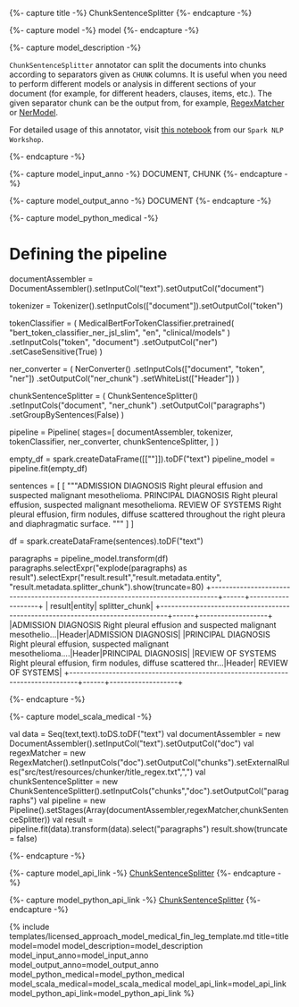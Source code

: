 {%- capture title -%}
ChunkSentenceSplitter
{%- endcapture -%}

{%- capture model -%}
model
{%- endcapture -%}

{%- capture model_description -%}

`ChunkSentenceSplitter` annotator can split the documents into chunks according to separators given as `CHUNK` columns. It is useful when you need to perform different models or analysis in different sections of your document (for example, for different headers, clauses, items, etc.). The given separator chunk can be the output from, for example, [RegexMatcher](https://nlp.johnsnowlabs.com/docs/en/annotators#regexmatcher) or [NerModel](https://nlp.johnsnowlabs.com/docs/en/licensed_annotators#nermodel).

For detailed usage of this annotator, visit [this notebook](https://github.com/JohnSnowLabs/spark-nlp-workshop/blob/master/tutorials/Certification_Trainings/Healthcare/18.Chunk_Sentence_Splitter.ipynb) from our `Spark NLP Workshop`.

{%- endcapture -%}

{%- capture model_input_anno -%}
DOCUMENT, CHUNK
{%- endcapture -%}

{%- capture model_output_anno -%}
DOCUMENT
{%- endcapture -%}

{%- capture model_python_medical -%}

# Defining the pipeline

documentAssembler = DocumentAssembler().setInputCol("text").setOutputCol("document")

tokenizer = Tokenizer().setInputCols(["document"]).setOutputCol("token")

tokenClassifier = (
    MedicalBertForTokenClassifier.pretrained(
        "bert_token_classifier_ner_jsl_slim", "en", "clinical/models"
    )
    .setInputCols("token", "document")
    .setOutputCol("ner")
    .setCaseSensitive(True)
)

ner_converter = (
    NerConverter()
    .setInputCols(["document", "token", "ner"])
    .setOutputCol("ner_chunk")
    .setWhiteList(["Header"])
)

chunkSentenceSplitter = (
    ChunkSentenceSplitter()
    .setInputCols("document", "ner_chunk")
    .setOutputCol("paragraphs")
    .setGroupBySentences(False)
)

pipeline = Pipeline(
    stages=[
        documentAssembler,
        tokenizer,
        tokenClassifier,
        ner_converter,
        chunkSentenceSplitter,
    ]
)

empty_df = spark.createDataFrame([[""]]).toDF("text")
pipeline_model = pipeline.fit(empty_df)

sentences = [
    [
        """ADMISSION DIAGNOSIS Right pleural effusion and suspected malignant mesothelioma.
        PRINCIPAL DIAGNOSIS Right pleural effusion, suspected malignant mesothelioma.
        REVIEW OF SYSTEMS Right pleural effusion, firm nodules, diffuse scattered throughout the right pleura and diaphragmatic surface.
    """
    ]
]

df = spark.createDataFrame(sentences).toDF("text")

paragraphs = pipeline_model.transform(df)
 paragraphs.selectExpr("explode(paragraphs) as result").selectExpr("result.result","result.metadata.entity", "result.metadata.splitter_chunk").show(truncate=80)
+--------------------------------------------------------------------------------+------+-------------------+
|                                                                          result|entity|     splitter_chunk|
+--------------------------------------------------------------------------------+------+-------------------+
|ADMISSION DIAGNOSIS Right pleural effusion and suspected malignant mesothelio...|Header|ADMISSION DIAGNOSIS|
|PRINCIPAL DIAGNOSIS Right pleural effusion, suspected malignant mesothelioma....|Header|PRINCIPAL DIAGNOSIS|
|REVIEW OF SYSTEMS Right pleural effusion, firm nodules, diffuse scattered thr...|Header|  REVIEW OF SYSTEMS|
+--------------------------------------------------------------------------------+------+-------------------+

{%- endcapture -%}

{%- capture model_scala_medical -%}

val data = Seq(text,text).toDS.toDF("text")
val documentAssembler = new DocumentAssembler().setInputCol("text").setOutputCol("doc")
val regexMatcher = new RegexMatcher().setInputCols("doc").setOutputCol("chunks").setExternalRules("src/test/resources/chunker/title_regex.txt",",")
val chunkSentenceSplitter = new ChunkSentenceSplitter().setInputCols("chunks","doc").setOutputCol("paragraphs")
val pipeline =  new Pipeline().setStages(Array(documentAssembler,regexMatcher,chunkSentenceSplitter))
val result = pipeline.fit(data).transform(data).select("paragraphs")
result.show(truncate = false)

{%- endcapture -%}

{%- capture model_api_link -%}
[ChunkSentenceSplitter](https://nlp.johnsnowlabs.com/licensed/api/com/johnsnowlabs/nlp/annotators/chunker/ChunkSentenceSplitter.html)
{%- endcapture -%}

{%- capture model_python_api_link -%}
[ChunkSentenceSplitter](https://nlp.johnsnowlabs.com/licensed/api/python/reference/autosummary/sparknlp_jsl/annotator/chunker/chunk_sentence_splitter/index.html#sparknlp_jsl.annotator.chunker.chunk_sentence_splitter.ChunkSentenceSplitter)
{%- endcapture -%}


{% include templates/licensed_approach_model_medical_fin_leg_template.md
title=title
model=model
model_description=model_description
model_input_anno=model_input_anno
model_output_anno=model_output_anno
model_python_medical=model_python_medical
model_scala_medical=model_scala_medical
model_api_link=model_api_link
model_python_api_link=model_python_api_link
%}
